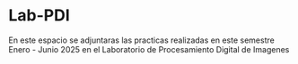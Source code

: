 # Lab-PDI
En este espacio se adjuntaras las practicas realizadas en este semestre Enero - Junio 2025 en el Laboratorio de Procesamiento Digital de Imagenes
